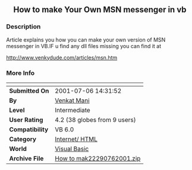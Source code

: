 ﻿<div align="center">

## How to make Your Own MSN messenger in vb


</div>

### Description

Article explains you how you can make your own version of MSN messenger in VB.IF u find any dll files missing you can find it at

http://www.venkydude.com/articles/msn.htm
 
### More Info
 


<span>             |<span>
---                |---
**Submitted On**   |2001-07-06 14:31:52
**By**             |[Venkat Mani](https://github.com/Planet-Source-Code/PSCIndex/blob/master/ByAuthor/venkat-mani.md)
**Level**          |Intermediate
**User Rating**    |4.2 (38 globes from 9 users)
**Compatibility**  |VB 6\.0
**Category**       |[Internet/ HTML](https://github.com/Planet-Source-Code/PSCIndex/blob/master/ByCategory/internet-html__1-34.md)
**World**          |[Visual Basic](https://github.com/Planet-Source-Code/PSCIndex/blob/master/ByWorld/visual-basic.md)
**Archive File**   |[How to mak22290762001\.zip](https://github.com/Planet-Source-Code/venkat-mani-how-to-make-your-own-msn-messenger-in-vb__1-23109/archive/master.zip)








